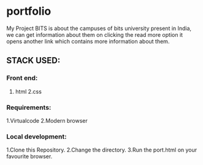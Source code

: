 # portfolio
My Project BITS is about the campuses of bits university present in India, we can get  information about them  on clicking the read more option it opens another link which contains more information about them.
## STACK USED:
### Front end:
1. html
2.css
### Requirements:
1.Virtualcode
2.Modern browser
### Local development:
1.Clone this Repository.
2.Change the directory.
3.Run the port.html on your favourite browser. 
